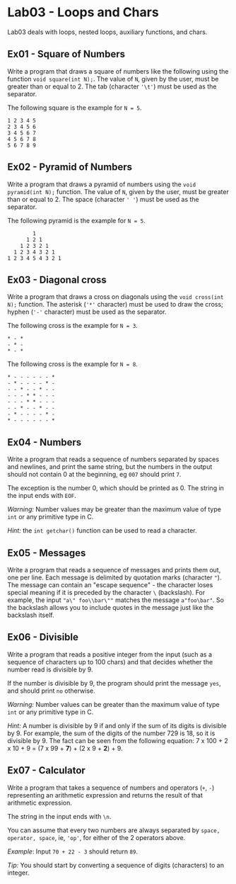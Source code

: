 # Lab03 - Loops and Chars

Lab03 deals with loops, nested loops, auxiliary functions, and chars.

## Ex01 - Square of Numbers

Write a program that draws a square of numbers like the following using the function `void square(int N);`. The value of `N`, given by the user, must be greater than or equal to 2. The tab (character `'\t'`) must be used as the separator.

The following square is the example for `N = 5`.

```
1 2 3 4 5
2 3 4 5 6
3 4 5 6 7
4 5 6 7 8
5 6 7 8 9
```

## Ex02 - Pyramid of Numbers

Write a program that draws a pyramid of numbers using the `void pyramid(int N);` function. The value of `N`, given by the user, must be greater than or equal to 2. The space (character `' '`) must be used as the separator.

The following pyramid is the example for `N = 5`.

```
        1
      1 2 1
    1 2 3 2 1
  1 2 3 4 3 2 1
1 2 3 4 5 4 3 2 1
```

## Ex03 - Diagonal cross

Write a program that draws a cross on diagonals using the `void cross(int N);` function. The asterisk (`'*'` character) must be used to draw the cross; hyphen (`'-'` character) must be used as the separator.

The following cross is the example for `N = 3`.

```
* - *
- * -
* - *
```

The following cross is the example for `N = 8`.

```
* - - - - - - *
- * - - - - * -
- - * - - * - -
- - - * * - - -
- - - * * - - -
- - * - - * - -
- * - - - - * -
* - - - - - - *
```

## Ex04 - Numbers

Write a program that reads a sequence of numbers separated by spaces and newlines,
and print the same string, but the numbers in the output should not contain 0 at the beginning, eg `007` should print `7`.

The exception is the number 0, which should be printed as 0.
The string in the input ends with `EOF`.

*Warning:* Number values ​​may be greater than the maximum value of type `int` or any primitive type in C.

*Hint:* the `int getchar()` function can be used to read a character.

## Ex05 - Messages

Write a program that reads a sequence of messages and prints them out, one per line.
Each message is delimited by quotation marks (character `"`). The message can contain an "escape sequence" - the character loses special meaning if it is preceded by the character `\` (backslash). For example, the input `"a\" foo\\bar\""` matches the message `a"foo\bar"`. So the backslash allows you to include quotes in the message just like the backslash itself.

## Ex06 - Divisible 

Write a program that reads a positive integer from the input (such as a sequence of characters up to 100 chars) and that decides whether the number read is divisible by 9.

If the number is divisible by 9, the program should print the message `yes`, and should print `no` otherwise.

*Warning:* Number values ​​can be greater than the maximum value of type `int` or any primitive type in C.

*Hint:* A number is divisible by 9 if and only if the sum of its digits is divisible by 9.
For example, the sum of the digits of the number 729 is 18, so it is divisible by 9.
The fact can be seen from the following equation: 7 x 100 + 2 x 10 + 9 = (7 x 99 + __7__) + (2 x 9 + __2__) + 9.

## Ex07 - Calculator 

Write a program that takes a sequence of numbers and operators (`+`, `-`) representing an arithmetic expression and returns the result of that arithmetic expression.

The string in the input ends with `\n`.

You can assume that every two numbers are always separated by `space, operator, space`, ie, `'op'`, for either of the 2 operators above.

_Example_: Input `70 + 22 - 3` should return `89`.

_Tip:_ You should start by converting a sequence of digits (characters) to an integer.